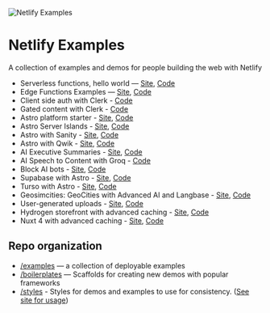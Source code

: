 ![Netlify Examples](https://github.com/netlify/examples/assets/5865/4145aa2f-b915-404f-af02-deacee24f7bf)

# Netlify Examples

A collection of examples and demos for people building the web with Netlify

- Serverless functions, hello world — [Site](https://example-functions-hello-world.netlify.app/), [Code](https://github.com/netlify/examples/tree/main/examples/serverless/functions-hello-world)
- Edge Functions Examples — [Site](https://edge-functions-examples.netlify.app/), [Code](https://github.com/netlify/examples/tree/main/examples/edge-functions)
- Client side auth with Clerk - [Code](https://github.com/netlify/examples/tree/main/examples/auth/clerk-js)
- Gated content with Clerk - [Code](https://github.com/netlify/examples/tree/main/examples/auth/clerk-gated-page)
- Astro platform starter - [Site](https://compose-astro-demo.netlify.app/), [Code](https://github.com/netlify/examples/tree/main/examples/compose-astro-platform-demo)
- Astro Server Islands - [Site](https://example-astro-server-islands.netlify.app/), [Code](https://github.com/netlify/examples/tree/main/examples/frameworks/astro-server-islands)
- Astro with Sanity - [Site](https://example-astro-sanity.netlify.app/), [Code](https://github.com/netlify/examples/tree/main/examples/frameworks/astro-with-sanity)
- Astro with Qwik - [Site](https://example-astro-qwik.netlify.app/), [Code](https://github.com/netlify/examples/tree/main/examples/frameworks/astro-with-qwik)
- AI Executive Summaries - [Site](https://example-ai-executive-summaries.netlify.app/), [Code](https://github.com/netlify/examples/tree/main/examples/ai-executive-summaries)
- AI Speech to Content with Groq - [Code](https://github.com/netlify/examples/tree/main/examples/ai-speech-to-content)
- Block AI bots - [Site](https://example-disallow-ai-bots.netlify.app/), [Code](https://github.com/netlify/examples/tree/main/examples/ai-bot-control)
- Supabase with Astro - [Site](https://supabase-astro.netlify.app/), [Code](https://github.com/netlify/examples/tree/main/examples/supabase-astro)
- Turso with Astro - [Site](https://turso-astro.netlify.app/), [Code](https://github.com/netlify/examples/tree/main/examples/turso-astro)
- Geosimcities: GeoCities with Advanced AI and Langbase - [Site](https://geosimcities.netlify.app/), [Code](https://github.com/netlify/examples/tree/main/examples/geosimcities)
- User-generated uploads - [Site](https://example-user-uploads-astro-blobs.netlify.app/), [Code](https://github.com/netlify/examples/tree/main/examples/user-image-uploads-astro-blobs)
- Hydrogen storefront with advanced caching - [Site](https://example-hydrogen-caching.netlify.app/), [Code](https://github.com/netlify/examples/tree/main/examples/frameworks/hydrogen-caching)
- Nuxt 4 with advanced caching - [Site](https://example-nuxt-4-caching.netlify.app/), [Code](https://github.com/netlify/examples/tree/main/examples/frameworks/nuxt-4-caching)

## Repo organization

- [/examples](examples) — a collection of deployable examples
- [/boilerplates](boilerplates) — Scaffolds for creating new demos with popular frameworks
- [/styles](styles) - Styles for demos and examples to use for consistency. ([See site for usage](https://example-styles.netlify.app))
